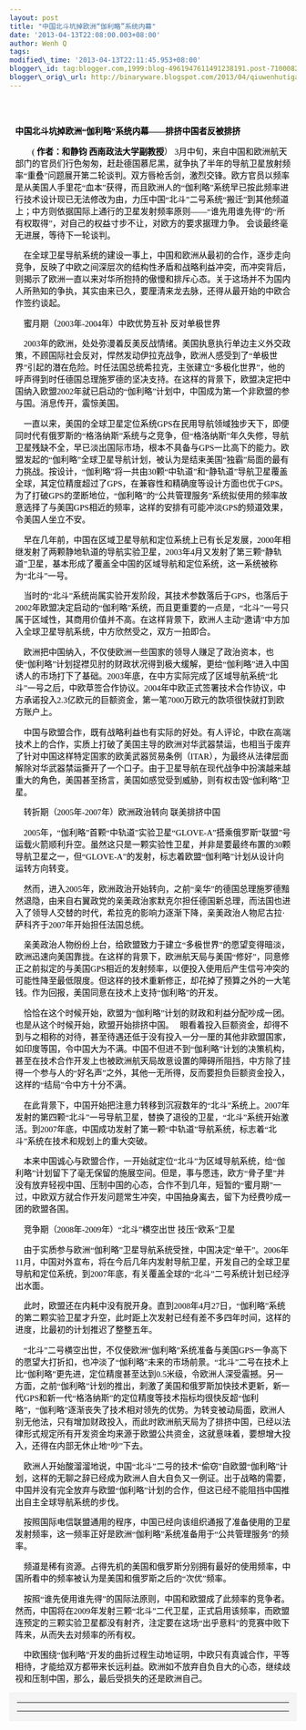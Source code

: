 ```yaml
--- 
layout: post 
title: "中国北斗坑掉欧洲“伽利略”系统内幕" 
date: '2013-04-13T22:08:00.003+08:00' 
author: Wenh Q
tags:
modified\_time: '2013-04-13T22:11:45.953+08:00' 
blogger\_id: tag:blogger.com,1999:blog-4961947611491238191.post-7100082990907592084
blogger\_orig\_url: http://binaryware.blogspot.com/2013/04/qiuwenhutigatbloggercom\_7207.html
---
```

<div
style="color: black; direction: ltr; font-family: &quot;Arial&quot;; font-size: 11pt; margin-bottom: 0; margin-left: 1.5pt; margin-right: 1.5pt; margin-top: 0; padding-bottom: 0; padding-left: 0; padding-right: 0; padding-top: 0.8pt;">




</div>

<div
style="color: black; direction: ltr; font-family: &quot;Arial&quot;; font-size: 11pt; margin-bottom: 0; margin-left: 0.8pt; margin-right: 0.8pt; margin-top: 0; padding-bottom: 0; padding-left: 0; padding-right: 0; padding-top: 0.8pt;">




</div>

<div
style="color: black; direction: ltr; font-family: &quot;Arial&quot;; font-size: 11pt; height: 11pt; margin-bottom: 0; margin-left: 7.5pt; margin-right: 7.5pt; margin-top: 0; padding: 0;">

<span
style="color: #0000ee; font-family: &quot;Verdana&quot;; text-decoration: underline;">[](http://blog.china.com/u/060604/863/)</span>

</div>

<div
style="color: black; direction: ltr; font-family: &quot;Arial&quot;; font-size: 11pt; margin-bottom: 0; margin-left: 7.5pt; margin-right: 7.5pt; margin-top: 0; padding: 0;">

<span
style="font-family: &quot;Verdana&quot;; font-weight: bold;">中国北斗坑掉欧洲“伽利略”系统内幕——排挤中国者反被排挤</span>

</div>

<div
style="color: black; direction: ltr; font-family: &quot;Arial&quot;; font-size: 11pt; margin-bottom: 0; margin-left: 7.5pt; margin-right: 7.5pt; margin-top: 0; padding: 0;">

<span style="font-family: &quot;Verdana&quot;;">        ( </span><span
style="font-family: &quot;Verdana&quot;; font-weight: bold;">作者：和静钧
西南政法大学副教授</span><span
style="font-family: &quot;Verdana&quot;;">）
3月中旬，来自中国和欧洲航天部门的官员们行色匆匆，赶赴德国慕尼黑，就争执了半年的导航卫星放射频率“重叠”问题展开第二轮谈判。双方唇枪舌剑，激烈交锋。欧方官员以频率是从美国人手里花“血本”获得，而且欧洲人的“伽利略”系统早已按此频率进行技术设计现已无法修改为由，力压中国“北斗”二号系统“搬迁”到其他频道上；中方则依据国际上通行的卫星发射频率原则——“谁先用谁先得”的“所有权取得”，对自己的权益寸步不让，对欧方的要求据理力争。
会谈最终毫无进展，等待下一轮谈判。</span>

</div>

<div
style="color: black; direction: ltr; font-family: &quot;Arial&quot;; font-size: 11pt; margin-bottom: 0; margin-left: 7.5pt; margin-right: 7.5pt; margin-top: 0; padding: 0;">




</div>

<div
style="color: black; direction: ltr; font-family: &quot;Arial&quot;; font-size: 11pt; margin-bottom: 0; margin-left: 7.5pt; margin-right: 7.5pt; margin-top: 0; padding: 0;">

<span style="font-family: &quot;Verdana&quot;;">   
在全球卫星导航系统的建设一事上，中国和欧洲从最初的合作，逐步走向竞争，反映了中欧之间深层次的结构性矛盾和战略利益冲突，而冲突背后，则揭示了欧洲一直以来对华所抱持的傲慢和排斥心态。关于这场并不为国内人所熟知的争执，其实由来已久，要厘清来龙去脉，还得从最开始的中欧合作签约谈起。</span>

</div>

<div
style="color: black; direction: ltr; font-family: &quot;Arial&quot;; font-size: 11pt; margin-bottom: 0; margin-left: 7.5pt; margin-right: 7.5pt; margin-top: 0; padding: 0;">




</div>

<div
style="color: black; direction: ltr; font-family: &quot;Arial&quot;; font-size: 11pt; margin-bottom: 0; margin-left: 7.5pt; margin-right: 7.5pt; margin-top: 0; padding: 0;">

<span
style="font-family: &quot;Verdana&quot;;">    蜜月期（2003年-2004年）中欧优势互补
反对单极世界 </span>

</div>

<div
style="color: black; direction: ltr; font-family: &quot;Arial&quot;; font-size: 11pt; margin-bottom: 0; margin-left: 7.5pt; margin-right: 7.5pt; margin-top: 0; padding: 0;">

<span
style="font-family: &quot;Verdana&quot;;">    2003年的欧洲，处处弥漫着反美反战情绪。美国执意执行单边主义外交政策，不顾国际社会反对，悍然发动伊拉克战争，欧洲人感受到了“单极世界”引起的潜在危险。时任法国总统希拉克，主张建立“多极化世界”，他的呼声得到时任德国总理施罗德的坚决支持。在这样的背景下，欧盟决定把中国纳入欧盟2002年就已启动的“伽利略”计划中，中国成为第一个非欧盟的参与国。消息传开，震惊美国。 </span>

</div>

<div
style="color: black; direction: ltr; font-family: &quot;Arial&quot;; font-size: 11pt; margin-bottom: 0; margin-left: 7.5pt; margin-right: 7.5pt; margin-top: 0; padding: 0;">

<span
style="font-family: &quot;Verdana&quot;;">    一直以来，美国的全球卫星定位系统GPS在民用导航领域独步天下，即便同时代有俄罗斯的“格洛纳斯”系统与之竞争，但“格洛纳斯”年久失修，导航卫星残缺不全，早已淡出国际市场，根本不具备与GPS一比高下的能力。欧盟发起的“伽利略”全球卫星导航计划，被认为是结束美国“独霸”局面的最有力挑战。按设计，“伽利略”将一共由30颗“中轨道”和“静轨道”导航卫星覆盖全球，其定位精度超过了GPS，在兼容性和精确度等设计方面也优于GPS。为了打破GPS的垄断地位，“伽利略”的“公共管理服务”系统拟使用的频率故意选择了与美国GPS相近的频率，这样的安排有可能冲淡GPS的频道效果，令美国人坐立不安。</span>

</div>

<div
style="color: black; direction: ltr; font-family: &quot;Arial&quot;; font-size: 11pt; margin-bottom: 0; margin-left: 7.5pt; margin-right: 7.5pt; margin-top: 0; padding: 0;">

<span
style="font-family: &quot;Verdana&quot;;">    早在几年前，中国在区域卫星导航和定位系统上已有长足发展，2000年相继发射了两颗静地轨道的导航实验卫星，2003年4月又发射了第三颗“静轨道”卫星，基本形成了覆盖全中国的区域导航和定位系统，这一系统被称为“北斗”一号。 </span>

</div>

<div
style="color: black; direction: ltr; font-family: &quot;Arial&quot;; font-size: 11pt; margin-bottom: 0; margin-left: 7.5pt; margin-right: 7.5pt; margin-top: 0; padding: 0;">

<span
style="font-family: &quot;Verdana&quot;;">    当时的“北斗”系统尚属实验开发阶段，其技术参数落后于GPS，也落后于2002年欧盟决定启动的“伽利略”系统，而且更重要的一点是，“北斗”一号只属于区域性，其商用价值并不高。在这样背景下，欧洲人主动“邀请”中方加入全球卫星导航系统，中方欣然受之，双方一拍即合。 </span>

</div>

<div
style="color: black; direction: ltr; font-family: &quot;Arial&quot;; font-size: 11pt; margin-bottom: 0; margin-left: 7.5pt; margin-right: 7.5pt; margin-top: 0; padding: 0;">

<span
style="font-family: &quot;Verdana&quot;;">    欧洲把中国纳入，不仅使欧洲一些国家的领导人赚足了政治资本，也使“伽利略”计划捉襟见肘的财政状况得到极大缓解，更给“伽利略”进入中国诱人的市场打下了基础。2003年底，在中方实际完成了区域导航系统“北斗”一号之后，中欧草签合作协议。2004年中欧正式签署技术合作协议，中方承诺投入2.3亿欧元的巨额资金，第一笔7000万欧元的款项很快就打到欧方账户上。</span>

</div>

<div
style="color: black; direction: ltr; font-family: &quot;Arial&quot;; font-size: 11pt; margin-bottom: 0; margin-left: 7.5pt; margin-right: 7.5pt; margin-top: 0; padding: 0;">

<span
style="font-family: &quot;Verdana&quot;;">    中国与欧盟合作，既有战略利益也有实际的好处。有人评论，中欧在高端技术上的合作，实质上打破了美国主导的欧洲对华武器禁运，也相当于废弃了针对中国这样特定国家的欧美武器贸易条例（ITAR），为最终从法律层面解除对华武器禁运撕开了一个口子。由于卫星导航在现代战争中扮演越来越重大的角色，美国甚至扬言，美国如感觉受到威胁，则有权击毁“伽利略”卫星。</span>

</div>

<div
style="color: black; direction: ltr; font-family: &quot;Arial&quot;; font-size: 11pt; margin-bottom: 0; margin-left: 7.5pt; margin-right: 7.5pt; margin-top: 0; padding: 0;">




</div>

<div
style="color: black; direction: ltr; font-family: &quot;Arial&quot;; font-size: 11pt; margin-bottom: 0; margin-left: 7.5pt; margin-right: 7.5pt; margin-top: 0; padding: 0;">

<span
style="font-family: &quot;Verdana&quot;;">    转折期（2005年-2007年）欧洲政治转向
联美排挤中国 </span>

</div>

<div
style="color: black; direction: ltr; font-family: &quot;Arial&quot;; font-size: 11pt; margin-bottom: 0; margin-left: 7.5pt; margin-right: 7.5pt; margin-top: 0; padding: 0;">

<span
style="font-family: &quot;Verdana&quot;;">    2005年，“伽利略”首颗“中轨道”实验卫星“GLOVE-A”搭乘俄罗斯“联盟”号运载火箭顺利升空。虽然这只是一颗实验性卫星，并非是要最终布置的30颗导航卫星之一，但“GLOVE-A”的发射，标志着欧盟“伽利略”计划从设计向运转方向转变。 </span>

</div>

<div
style="color: black; direction: ltr; font-family: &quot;Arial&quot;; font-size: 11pt; margin-bottom: 0; margin-left: 7.5pt; margin-right: 7.5pt; margin-top: 0; padding: 0;">

<span
style="font-family: &quot;Verdana&quot;;">    然而，进入2005年，欧洲政治开始转向，之前“亲华”的德国总理施罗德黯然退隐，由来自右翼政党的亲美政治家默克尔担任德国新总理，而法国也进入了领导人交替的时代，希拉克的影响力逐渐下降，亲美政治人物尼古拉·萨科齐于2007年开始担任法国总统。 </span>

</div>

<div
style="color: black; direction: ltr; font-family: &quot;Arial&quot;; font-size: 11pt; margin-bottom: 0; margin-left: 7.5pt; margin-right: 7.5pt; margin-top: 0; padding: 0;">

<span
style="font-family: &quot;Verdana&quot;;">    亲美政治人物纷纷上台，给欧盟致力于建立“多极世界”的愿望变得暗淡，欧洲迅速向美国靠拢。在这样的背景下，欧洲航天局与美国“修好”，同意修正之前拟定的与美国GPS相近的发射频率，以便投入使用后产生信号冲突的可能性降至最低限度。但这样的技术重新修正，却花掉了预算之外的一大笔钱。作为回报，美国同意在技术上支持“伽利略”的开发。 </span>

</div>

<div
style="color: black; direction: ltr; font-family: &quot;Arial&quot;; font-size: 11pt; margin-bottom: 0; margin-left: 7.5pt; margin-right: 7.5pt; margin-top: 0; padding: 0;">

<span
style="font-family: &quot;Verdana&quot;;">    恰恰在这个时候开始，欧盟为“伽利略”计划的财政和利益分配吵成一团。也是从这个时候开始，欧盟开始排挤中国。
 
眼看着投入巨额资金，却得不到与之相称的对待，甚至待遇还低于没有投入一分一厘的其他非欧盟国家，如印度等国，令中国大为不满。中国不但进不到“伽利略”计划的决策机构，甚至在技术合作开发上也被欧洲航天局故意设置的障碍所阻挡，中方除了挂得一个参与人的“好名声”之外，其他一无所得，反而要担负巨额资金投入，这样的“结局”令中方十分不满。 </span>

</div>

<div
style="color: black; direction: ltr; font-family: &quot;Arial&quot;; font-size: 11pt; margin-bottom: 0; margin-left: 7.5pt; margin-right: 7.5pt; margin-top: 0; padding: 0;">

<span
style="font-family: &quot;Verdana&quot;;">    在此背景下，中国开始把注意力转移到沉寂数年的“北斗”系统上。2007年发射的第四颗“北斗”一号导航卫星，替换了退役的卫星，“北斗”系统开始激活。到2007年底，中国成功发射了第一颗“中轨道”导航系统，标志着“北斗”系统在技术和规划上的重大突破。 </span>

</div>

<div
style="color: black; direction: ltr; font-family: &quot;Arial&quot;; font-size: 11pt; margin-bottom: 0; margin-left: 7.5pt; margin-right: 7.5pt; margin-top: 0; padding: 0;">

<span
style="font-family: &quot;Verdana&quot;;">    本来中国诚心与欧盟合作，一开始就定位“北斗”为区域导航系统，给“伽利略”计划留下了毫无保留的施展空间。但是，事与愿违，欧方“骨子里”并没有放弃轻视中国、压制中国的心态，合作不到几年，短暂的“蜜月期”一过，中欧双方就合作开发问题常生冲突，中国抽身离去，留下为经费吵成一团的欧盟各国。</span>

</div>

<div
style="color: black; direction: ltr; font-family: &quot;Arial&quot;; font-size: 11pt; margin-bottom: 0; margin-left: 7.5pt; margin-right: 7.5pt; margin-top: 0; padding: 0;">




</div>

<div
style="color: black; direction: ltr; font-family: &quot;Arial&quot;; font-size: 11pt; margin-bottom: 0; margin-left: 7.5pt; margin-right: 7.5pt; margin-top: 0; padding: 0;">

<span
style="font-family: &quot;Verdana&quot;;">    竞争期（2008年-2009年）“北斗”横空出世
技压“欧系”卫星 </span>

</div>

<div
style="color: black; direction: ltr; font-family: &quot;Arial&quot;; font-size: 11pt; margin-bottom: 0; margin-left: 7.5pt; margin-right: 7.5pt; margin-top: 0; padding: 0;">

<span
style="font-family: &quot;Verdana&quot;;">    由于实质参与欧洲“伽利略”卫星导航系统受挫，中国决定“单干”。2006年11月，中国对外宣布，将在今后几年内发射导航卫星，开发自己的全球卫星导航和定位系统，到2007年底，有关覆盖全球的“北斗”二号系统计划已经浮出水面。 </span>

</div>

<div
style="color: black; direction: ltr; font-family: &quot;Arial&quot;; font-size: 11pt; margin-bottom: 0; margin-left: 7.5pt; margin-right: 7.5pt; margin-top: 0; padding: 0;">

<span
style="font-family: &quot;Verdana&quot;;">    此时，欧盟还在内耗中没有脱开身。直到2008年4月27日，“伽利略”系统的第二颗实验卫星才升空，此时距上次发射已经有差不多四年时间，这样的进度，比最初的计划推迟了整整五年。 </span>

</div>

<div
style="color: black; direction: ltr; font-family: &quot;Arial&quot;; font-size: 11pt; margin-bottom: 0; margin-left: 7.5pt; margin-right: 7.5pt; margin-top: 0; padding: 0;">

<span
style="font-family: &quot;Verdana&quot;;">    “北斗”二号横空出世，不仅使欧洲“伽利略”系统准备与美国GPS一争高下的愿望大打折扣，也冲淡了“伽利略”未来的市场前景。“北斗”二号在技术上比“伽利略”更先进，定位精度甚至达到0.5米级，令欧洲人深受震撼。另一方面，之前“伽利略”计划的推出，刺激了美国和俄罗斯加快技术更新，新一代GPS和新一代“格洛纳斯”的定位精度等技术指标均很快反超“伽利略”，“伽利略”逐渐丧失了技术相对领先的优势。为转变被动局面，欧洲人别无他法，只有增加财政投入，而此时欧洲航天局为了排挤中国，已经以法律形式规定所有开发资金均来源于欧盟公共资金，这就意味着，要想增大投入，还得在内部无休止地“吵”下去。 </span>

</div>

<div
style="color: black; direction: ltr; font-family: &quot;Arial&quot;; font-size: 11pt; margin-bottom: 0; margin-left: 7.5pt; margin-right: 7.5pt; margin-top: 0; padding: 0;">

<span
style="font-family: &quot;Verdana&quot;;">    欧洲人开始酸溜溜地说，中国“北斗”二号的技术“偷窃”自欧盟“伽利略”计划，这样的无聊之辞已经成为欧洲人自大自负又一例证。出于战略的需要，中国并没有完全放弃与欧盟“伽利略”计划的合作，但这已经不能阻挡中国推出自主全球导航系统的步伐。 </span>

</div>

<div
style="color: black; direction: ltr; font-family: &quot;Arial&quot;; font-size: 11pt; margin-bottom: 0; margin-left: 7.5pt; margin-right: 7.5pt; margin-top: 0; padding: 0;">

<span
style="font-family: &quot;Verdana&quot;;">    按照国际电信联盟通用的程序，中国已经向该组织通报了准备使用的卫星发射频率，这一频率正好是欧洲“伽利略”系统准备用于“公共管理服务”的频率。 </span>

</div>

<div
style="color: black; direction: ltr; font-family: &quot;Arial&quot;; font-size: 11pt; margin-bottom: 0; margin-left: 7.5pt; margin-right: 7.5pt; margin-top: 0; padding: 0;">

<span
style="font-family: &quot;Verdana&quot;;">    频道是稀有资源。占得先机的美国和俄罗斯分别拥有最好的使用频率，中国所看中的频率被认为是美国和俄罗斯之后的“次优”频率。 </span>

</div>

<div
style="color: black; direction: ltr; font-family: &quot;Arial&quot;; font-size: 11pt; margin-bottom: 0; margin-left: 7.5pt; margin-right: 7.5pt; margin-top: 0; padding: 0;">

<span
style="font-family: &quot;Verdana&quot;;">    按照“谁先使用谁先得”的国际法原则，中国和欧盟成了此频率的竞争者。然而，中国将在2009年发射三颗“北斗”二代卫星，正式启用该频率，而欧盟连预定的三颗实验卫星都没有射齐，注定要在这场“出乎意料”的竞赛中败下阵来，从而失去对频率的所有权。</span>

</div>

<div
style="color: black; direction: ltr; font-family: &quot;Arial&quot;; font-size: 11pt; margin-bottom: 0; margin-left: 7.5pt; margin-right: 7.5pt; margin-top: 0; padding: 0;">




</div>

<div
style="color: black; direction: ltr; font-family: &quot;Arial&quot;; font-size: 11pt; margin-bottom: 0; margin-left: 7.5pt; margin-right: 7.5pt; margin-top: 0; padding: 0;">

<span
style="font-family: &quot;Verdana&quot;;">    中欧围绕“伽利略”开发的曲折过程生动地证明，中欧只有真诚合作，平等相待，才能给双方都带来长远利益。欧洲如不放弃自负自大的心态，继续歧视和压制中国，那么，最后受损失的还是欧洲自己。</span>

</div>



<div
style="border: 1px solid #f0f0f0; color: black; font-family: Arial, sans-serif; max-width: 650px;">

<div style="background-color: whitesmoke; padding: 2px 12px;">

  --- ---
  
   

      
  --- ---

</div>

</div>
